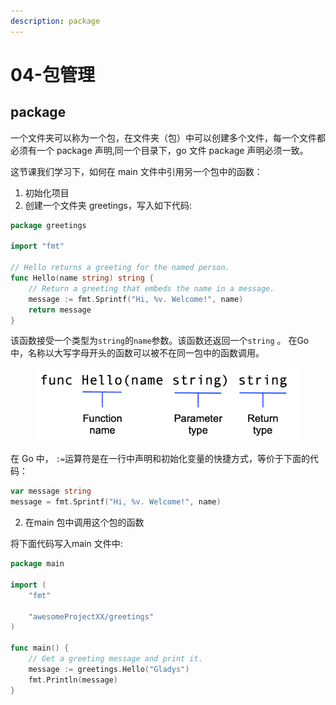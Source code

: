 ```yaml
---
description: package
---
```


# 04-包管理

## package

一个文件夹可以称为一个包，在文件夹（包）中可以创建多个文件，每一个文件都必须有一个 package 声明,同一个目录下，go 文件 package 声明必须一致。&#x20;

这节课我们学习下，如何在 main 文件中引用另一个包中的函数：

1. 初始化项目
2. 创建一个文件夹 greetings，写入如下代码:

```go
package greetings

import "fmt"

// Hello returns a greeting for the named person.
func Hello(name string) string {
    // Return a greeting that embeds the name in a message.
    message := fmt.Sprintf("Hi, %v. Welcome!", name)
    return message
}
```

该函数接受一个类型为`string`的`name`参数。该函数还返回一个`string` 。 在Go中，名称以大写字母开头的函数可以被不在同一包中的函数调用。

<figure><img src="../.gitbook/assets/image.png" alt=""><figcaption></figcaption></figure>

在 Go 中， `:=`运算符是在一行中声明和初始化变量的快捷方式，等价于下面的代码：

```go
var message string
message = fmt.Sprintf("Hi, %v. Welcome!", name)
```

2. 在main 包中调用这个包的函数

将下面代码写入main 文件中:

```go
package main

import (
    "fmt"

    "awesomeProjectXX/greetings"
)

func main() {
    // Get a greeting message and print it.
    message := greetings.Hello("Gladys")
    fmt.Println(message)
}
```
